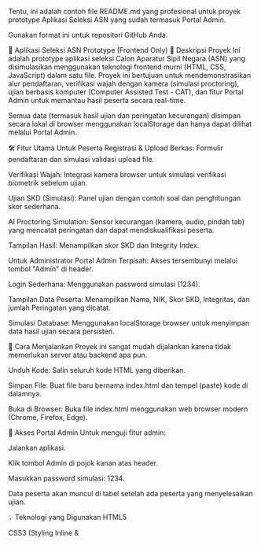 Tentu, ini adalah contoh file README.md yang profesional untuk proyek prototype Aplikasi Seleksi ASN yang sudah termasuk Portal Admin.

Gunakan format ini untuk repositori GitHub Anda.

🤖 Aplikasi Seleksi ASN Prototype (Frontend Only)
🌟 Deskripsi Proyek
Ini adalah prototype aplikasi seleksi Calon Aparatur Sipil Negara (ASN) yang disimulasikan menggunakan teknologi frontend murni (HTML, CSS, JavaScript) dalam satu file. Proyek ini bertujuan untuk mendemonstrasikan alur pendaftaran, verifikasi wajah dengan kamera (simulasi proctoring), ujian berbasis komputer (Computer Assisted Test - CAT), dan fitur Portal Admin untuk memantau hasil peserta secara real-time.

Semua data (termasuk hasil ujian dan peringatan kecurangan) disimpan secara lokal di browser menggunakan localStorage dan hanya dapat dilihat melalui Portal Admin.

🛠️ Fitur Utama
Untuk Peserta
Registrasi & Upload Berkas: Formulir pendaftaran dan simulasi validasi upload file.

Verifikasi Wajah: Integrasi kamera browser untuk simulasi verifikasi biometrik sebelum ujian.

Ujian SKD (Simulasi): Panel ujian dengan contoh soal dan penghitungan skor sederhana.

AI Proctoring Simulation: Sensor kecurangan (kamera, audio, pindah tab) yang mencatat peringatan dan dapat mendiskualifikasi peserta.

Tampilan Hasil: Menampilkan skor SKD dan Integrity Index.

Untuk Administrator
Portal Admin Terpisah: Akses tersembunyi melalui tombol "Admin" di header.

Login Sederhana: Menggunakan password simulasi (1234).

Tampilan Data Peserta: Menampilkan Nama, NIK, Skor SKD, Integritas, dan jumlah Peringatan yang dicatat.

Simulasi Database: Menggunakan localStorage browser untuk menyimpan data hasil ujian secara persisten.

🚀 Cara Menjalankan
Proyek ini sangat mudah dijalankan karena tidak memerlukan server atau backend apa pun.

Unduh Kode: Salin seluruh kode HTML yang diberikan.

Simpan File: Buat file baru bernama index.html dan tempel (paste) kode di dalamnya.

Buka di Browser: Buka file index.html menggunakan web browser modern (Chrome, Firefox, Edge).

🔑 Akses Portal Admin
Untuk menguji fitur admin:

Jalankan aplikasi.

Klik tombol Admin di pojok kanan atas header.

Masukkan password simulasi: 1234.

Data peserta akan muncul di tabel setelah ada peserta yang menyelesaikan ujian.

💡 Teknologi yang Digunakan
HTML5

CSS3 (Styling Inline & <style> block)

Vanilla JavaScript

localStorage: Digunakan sebagai simulasi database untuk menyimpan data peserta dan hasil ujian.

MediaDevices API: Digunakan untuk mengakses kamera dan mikrofon (permission diperlukan browser).

📄 Lisensi
Proyek prototype ini bersifat Unlicensed atau Public Domain. Anda bebas menggunakan, memodifikasi, dan mendistribusikannya untuk tujuan demonstrasi atau pembelajaran.
